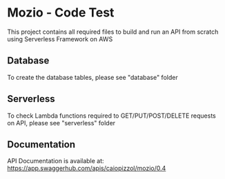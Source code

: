 # Mozio - Code Test

This project contains all required files to build and run an API from scratch using Serverless Framework on AWS

## Database

To create the database tables, please see "database" folder

## Serverless

To check Lambda functions required to GET/PUT/POST/DELETE requests on API, please see "serverless" folder

## Documentation

API Documentation is available at: https://app.swaggerhub.com/apis/caiopizzol/mozio/0.4

